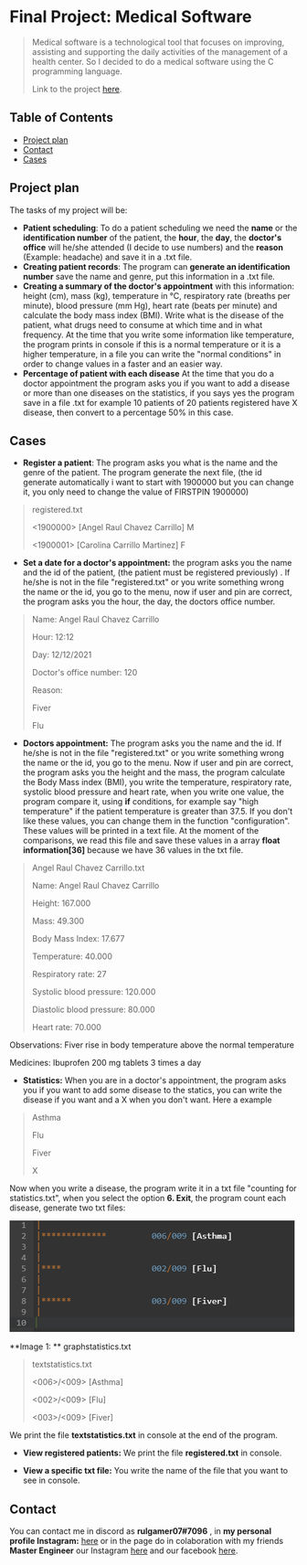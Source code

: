 # Final Project: Medical Software
>Medical software is a technological tool that focuses on improving, assisting and supporting the daily activities of the management of a health center. So I decided to do a medical software using the C programming language.
>
>Link to the project [here](https://github.com/rulgamer03/C/tree/main/PiaFinalProduct).

## Table of Contents
* [Project plan](#Project-plan)
* [Contact](#Contact)
* [Cases](#Cases)
<!-- * [License](#license) -->

## Project plan
The tasks of my project will be:
* **Patient scheduling**: To do a patient scheduling we need the **name** or the **identification number** of the patient, the **hour**, the **day**, the **doctor's office** will he/she attended (I decide to use numbers) and the **reason** (Example:  headache) and save it in a .txt file.
* **Creating patient records**:  The program can **generate an identification number** save the name and genre, put this information in a .txt file.
* **Creating a summary of the doctor's appointment** with this information: height (cm), mass (kg), temperature in °C, respiratory rate (breaths per minute), blood pressure (mm Hg), heart rate (beats per minute) and calculate the body mass index (BMI). 
Write what is the disease of the patient, what drugs need to consume at which time and in what frequency. At the time that you write some information like temperature, the program prints in console if this is a normal temperature or it is a higher temperature, in a file you can write the "normal conditions" in order to change values in a faster and an easier way.
* **Percentage of patient with each disease** At the time that you do a doctor appointment the program asks you if you want to add a disease or more than one diseases on the statistics, if you says yes the program save in a file .txt for example 10 patients of 20 patients registered have X disease, then convert to a percentage 50% in this case.
## Cases

- **Register a patient**: The program asks you what is the name and the genre of the patient. The program generate the next file, (the id generate automatically i want to start with 1900000 but you can change it, you only need to change the value of FIRSTPIN 1900000)
>registered.txt
>
><1900000> [Angel Raul Chavez Carrillo] M
>
><1900001> [Carolina Carrillo Martinez] F
>

- **Set a date for a doctor's appointment:** the program asks you the name and the id of the patient, (the patient must be registered previously) . If he/she is not in the file "registered.txt" or you write something wrong the name or the id, you go to the menu, now if user and pin are correct, the program asks you the hour, the day,  the doctors office number.
>Name: Angel Raul Chavez Carrillo
>
>Hour: 12:12
>
>Day: 12/12/2021
>
>Doctor's office number: 120
>
>Reason: 
>
>Fiver
>
>Flu
>
- **Doctors appointment:** The program asks you the name and the id.  If he/she is not in the file "registered.txt" or you write something wrong the name or the id, you go to the menu. Now if user and pin are correct, the program asks you the height and the mass, the program calculate the Body Mass index (BMI), you write the temperature, respiratory rate, systolic blood pressure and heart rate, when you write one value, the program compare it, using **if** conditions, for example say "high temperature" if the patient temperature is greater than 37.5. If you don't like these values, you can change them in the function "configuration".
These values will be printed in a text file. At the moment of the comparisons, we read this file and save these values in a array **float  information[36]** because we have 36 values in the txt file.

>Angel Raul Chavez Carrillo.txt
>
>Name: Angel Raul Chavez Carrillo
>
>Height: 167.000
>
>Mass: 49.300
>
>Body Mass Index: 17.677
>
>Temperature: 40.000
>
>Respiratory rate: 27
>
>Systolic blood pressure: 120.000
>
>Diastolic blood pressure: 80.000
>
>Heart rate: 70.000
>
Observations:
Fiver
rise in body temperature above the normal
temperature
>
Medicines:
Ibuprofen 200 mg
tablets 3 times a day

- **Statistics:** When you are in a doctor's appointment, the program asks you if you want to add some disease to the statics, you can write the disease if you want and a X when you don't want. Here a example

>Asthma
>
>Flu
>
>Fiver
>
>X

Now when you write a disease, the program write it in a txt file "counting for statistics.txt", when you select the option **6. Exit**, the program count each disease, generate two txt files:

![](https://github.com/rulgamer03/C/blob/main/PiaFinalProduct/graph.png?raw=true)


**Image 1: ** graphstatistics.txt

>
>textstatistics.txt
>
><006>/<009> [Asthma]
>
><002>/<009> [Flu]
>
><003>/<009> [Fiver]

We print the file **textstatistics.txt** in console at the end of the program.

- **View registered patients:** We print the file **registered.txt** in console.

- **View a specific txt file:** You write the name of the file that you want to see in console.

## Contact
You can contact me in discord as  **rulgamer07#7096** , in **my personal profile Instagram:** [here](https://www.instagram.com/bad_ruly/) or in the page do in colaboration with my friends **Master Engineer** our Instagram [here](https://www.instagram.com/masterengineer_oficial/?hl=es-la) and our facebook [here](https://www.facebook.com/MasterEngineerOficial/?notif_id=1609219250768490&notif_t=page_fan&ref=notif).
